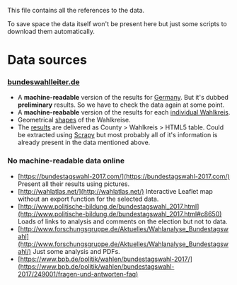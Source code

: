This file contains all the references to the data. 

To save space the data itself won't be present here but just some scripts to download them automatically.

# Data sources
### [bundeswahlleiter.de](https://www.bundeswahlleiter.de/bundestagswahlen/2017.html)
- A **machine-readable** version of the results for [Germany](https://www.bundeswahlleiter.de/dam/jcr/72f186bb-aa56-47d3-b24c-6a46f5de22d0/btw17_kerg.csv). But it's dubbed **preliminary** results. So we have to check the data again at some point.
- A **machine-reabable** version of the results for each [individual Wahlkreis](https://www.bundeswahlleiter.de/dam/jcr/ce2d2b6a-f211-4355-8eea-355c98cd4e47/btw_kerg.zip).
- Geometrical [shapes](https://www.bundeswahlleiter.de/bundestagswahlen/2017/wahlkreiseinteilung/downloads.html) of the Wahlkreise.
- The [results](https://www.bundeswahlleiter.de/bundestagswahlen/2017/ergebnisse.html) are delivered as County > Wahlkreis > HTML5 table. Could be extracted using [Scrapy](https://scrapy.org/) but most probably all of it's information is already present in the data mentioned above.


### No machine-readable data online
- [https://bundestagswahl-2017.com/](https://bundestagswahl-2017.com/)
  Present all their results using pictures.
- [http://wahlatlas.net/](http://wahlatlas.net/)
  Interactive Leaflet map without an export function for the selected data.
- [http://www.politische-bildung.de/bundestagswahl_2017.html](http://www.politische-bildung.de/bundestagswahl_2017.html#c8650)
  Loads of links to analysis and comments on the election but not to data.
- [http://www.forschungsgruppe.de/Aktuelles/Wahlanalyse_Bundestagswahl](http://www.forschungsgruppe.de/Aktuelles/Wahlanalyse_Bundestagswahl/)
  Just some analysis and PDFs.
- [https://www.bpb.de/politik/wahlen/bundestagswahl-2017/](https://www.bpb.de/politik/wahlen/bundestagswahl-2017/249001/fragen-und-antworten-faq)

